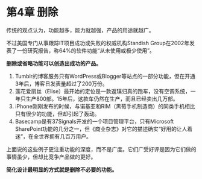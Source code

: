 # 第4章 删除

传统的观点认为，功能越多，能力就越强，产品的用途就越广。

不过美国专门从事跟踪IT项目成功或失败的权威机构Standish Group在2002年发表了一份研究报告，称64%的软件功能“从未使用或极少使用”。

**删除或省略功能可以创造出成功的产品。**

1. Tumblr的博客服务只有WordPress或Blogger等站点的一部分功能，但在开通3年后，博客日发表量超过了200万份。
2. 莲花爱丽丝（Elise）最开始的定位是一款返璞归真的跑车，没有空调系统，一年只生产800部。15年后，这款车仍然在生产，而且已经卖出几万部。
3. iPhone刚刚发布的时候，与诺基亚和RIM（黑莓手机制造商）的同类手机相比只有很少的功能，但却引起了轰动。
4. Basecamp是有37Signals开发的一个项目管理平台，只有Microsoft SharePoint功能的几分之一，但《商业杂志》对它的描述确实“好用的让人着迷”，在全世界拥有几百万用户。

上面说的这些例子更注重功能的深度，而不是广度。它们广受好评是因为它们做的事情虽少，但却比竞争产品做的更好。

**简化设计最明显的方式就是删除不必要的功能。**